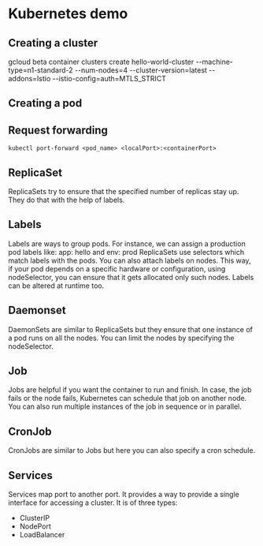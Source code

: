 # Kubernetes demo

## Creating a cluster

gcloud beta container clusters create hello-world-cluster --machine-type=n1-standard-2 --num-nodes=4 --cluster-version=latest --addons=Istio --istio-config=auth=MTLS_STRICT

## Creating a pod

## Request forwarding

`kubectl port-forward <pod_name> <localPort>:<containerPort>`

## ReplicaSet

ReplicaSets try to ensure that the specified number of replicas stay up. They do that with the help of labels.

## Labels

Labels are ways to group pods. For instance, we can assign a production pod labels like: app: hello and env: prod
ReplicaSets use selectors which match labels with the pods. You can also attach labels on nodes. This way, if your
pod depends on a specific hardware or configuration, using nodeSelector, you can ensure that it gets allocated
only such nodes. Labels can be altered at runtime too.

## Daemonset

DaemonSets are similar to ReplicaSets but they ensure that one instance of a pod runs on all the nodes. You can limit the nodes by specifying the nodeSelector.

## Job

Jobs are helpful if you want the container to run and finish. In case, the job fails or the node fails, Kubernetes can schedule that job on another node. You can also run multiple instances of the job in sequence or in parallel.

## CronJob

CronJobs are similar to Jobs but here you can also specify a cron schedule.

## Services

Services map port to another port. It provides a way to provide a single interface for accessing a cluster. It is of three types:
 * ClusterIP
 * NodePort
 * LoadBalancer
